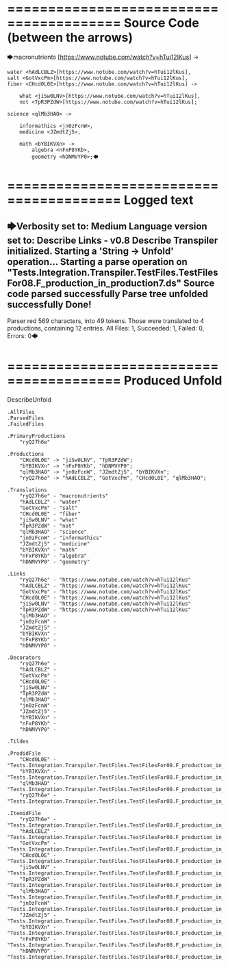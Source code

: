 ========================================
Source Code (between the arrows)
========================================

🡆macronutrients <ryQ27h6e>[https://www.notube.com/watch?v=hTui12lKus] ->

	water <hAdLCBLZ>[https://www.notube.com/watch?v=hTui12lKus],
    salt <GotVxcPm>[https://www.notube.com/watch?v=hTui12lKus],
    fiber <CHcd0L0E>[https://www.notube.com/watch?v=hTui12lKus] ->

        what <jiSw0LNV>[https://www.notube.com/watch?v=hTui12lKus],
        not <TpR3PZdW>[https://www.notube.com/watch?v=hTui12lKus];
	
	science <qlMb3HAO> ->
			
		informathics <jn0zFcnW>,
		medicine <JZmdtZj5>,
		
		math <bYBIKVXn> ->
			algebra <nFxP8YKb>,
			geometry <hDNMVYP0>;🡄

========================================
Logged text
========================================

🡆Verbosity set to: Medium
Language version set to: Describe Links - v0.8
Describe Transpiler initialized.
Starting a 'String -> Unfold' operation...
Starting a parse operation on "Tests.Integration.Transpiler.TestFiles.TestFilesFor08.F_production_in_production7.ds"
Source code parsed successfully
Parse tree unfolded successfully
Done!
------------------------
Parser red 569 characters, into 49 tokens.
Those were translated to 4 productions, containing 12 entries.
All Files: 1, Succeeded: 1, Failed: 0, Errors: 0🡄

========================================
Produced Unfold
========================================

DescribeUnfold

    .AllFiles
    .ParsedFiles
    .FailedFiles

    .PrimaryProductions
        "ryQ27h6e" 

    .Productions
        "CHcd0L0E" -> "jiSw0LNV", "TpR3PZdW";
        "bYBIKVXn" -> "nFxP8YKb", "hDNMVYP0";
        "qlMb3HAO" -> "jn0zFcnW", "JZmdtZj5", "bYBIKVXn";
        "ryQ27h6e" -> "hAdLCBLZ", "GotVxcPm", "CHcd0L0E", "qlMb3HAO";

    .Translations
        "ryQ27h6e" - "macronutrients"
        "hAdLCBLZ" - "water"
        "GotVxcPm" - "salt"
        "CHcd0L0E" - "fiber"
        "jiSw0LNV" - "what"
        "TpR3PZdW" - "not"
        "qlMb3HAO" - "science"
        "jn0zFcnW" - "informathics"
        "JZmdtZj5" - "medicine"
        "bYBIKVXn" - "math"
        "nFxP8YKb" - "algebra"
        "hDNMVYP0" - "geometry"

    .Links
        "ryQ27h6e" - "https://www.notube.com/watch?v=hTui12lKus"
        "hAdLCBLZ" - "https://www.notube.com/watch?v=hTui12lKus"
        "GotVxcPm" - "https://www.notube.com/watch?v=hTui12lKus"
        "CHcd0L0E" - "https://www.notube.com/watch?v=hTui12lKus"
        "jiSw0LNV" - "https://www.notube.com/watch?v=hTui12lKus"
        "TpR3PZdW" - "https://www.notube.com/watch?v=hTui12lKus"
        "qlMb3HAO" - 
        "jn0zFcnW" - 
        "JZmdtZj5" - 
        "bYBIKVXn" - 
        "nFxP8YKb" - 
        "hDNMVYP0" - 

    .Decorators
        "ryQ27h6e" - 
        "hAdLCBLZ" - 
        "GotVxcPm" - 
        "CHcd0L0E" - 
        "jiSw0LNV" - 
        "TpR3PZdW" - 
        "qlMb3HAO" - 
        "jn0zFcnW" - 
        "JZmdtZj5" - 
        "bYBIKVXn" - 
        "nFxP8YKb" - 
        "hDNMVYP0" - 

    .Tildes

    .ProdidFile
        "CHcd0L0E" - "Tests.Integration.Transpiler.TestFiles.TestFilesFor08.F_production_in_production7.ds"
        "bYBIKVXn" - "Tests.Integration.Transpiler.TestFiles.TestFilesFor08.F_production_in_production7.ds"
        "qlMb3HAO" - "Tests.Integration.Transpiler.TestFiles.TestFilesFor08.F_production_in_production7.ds"
        "ryQ27h6e" - "Tests.Integration.Transpiler.TestFiles.TestFilesFor08.F_production_in_production7.ds"

    .ItemidFile
        "ryQ27h6e" - "Tests.Integration.Transpiler.TestFiles.TestFilesFor08.F_production_in_production7.ds"
        "hAdLCBLZ" - "Tests.Integration.Transpiler.TestFiles.TestFilesFor08.F_production_in_production7.ds"
        "GotVxcPm" - "Tests.Integration.Transpiler.TestFiles.TestFilesFor08.F_production_in_production7.ds"
        "CHcd0L0E" - "Tests.Integration.Transpiler.TestFiles.TestFilesFor08.F_production_in_production7.ds"
        "jiSw0LNV" - "Tests.Integration.Transpiler.TestFiles.TestFilesFor08.F_production_in_production7.ds"
        "TpR3PZdW" - "Tests.Integration.Transpiler.TestFiles.TestFilesFor08.F_production_in_production7.ds"
        "qlMb3HAO" - "Tests.Integration.Transpiler.TestFiles.TestFilesFor08.F_production_in_production7.ds"
        "jn0zFcnW" - "Tests.Integration.Transpiler.TestFiles.TestFilesFor08.F_production_in_production7.ds"
        "JZmdtZj5" - "Tests.Integration.Transpiler.TestFiles.TestFilesFor08.F_production_in_production7.ds"
        "bYBIKVXn" - "Tests.Integration.Transpiler.TestFiles.TestFilesFor08.F_production_in_production7.ds"
        "nFxP8YKb" - "Tests.Integration.Transpiler.TestFiles.TestFilesFor08.F_production_in_production7.ds"
        "hDNMVYP0" - "Tests.Integration.Transpiler.TestFiles.TestFilesFor08.F_production_in_production7.ds"

